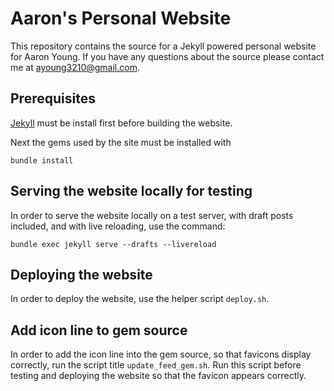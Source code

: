 # Aaron's Personal Website

This repository contains the source for a Jekyll powered personal website for 
Aaron Young. If you have any questions about the source please contact me at 
[ayoung3210@gmail.com](mailto:ayoung3210@gmail.com).

## Prerequisites

[Jekyll](https://jekyllrb.com/docs/installation/) must be install first before building the website.

Next the gems used by the site must be installed with 

    bundle install

## Serving the website locally for testing

In order to serve the website locally on a test server, with draft posts 
included, and with live reloading, use the command:

    bundle exec jekyll serve --drafts --livereload

## Deploying the website

In order to deploy the website, use the helper script `deploy.sh`.

## Add icon line to gem source

In order to add the icon line into the gem source, so that favicons display 
correctly, run the script title `update_feed_gem.sh`. Run this script before 
testing and deploying the website so that the favicon appears correctly.
